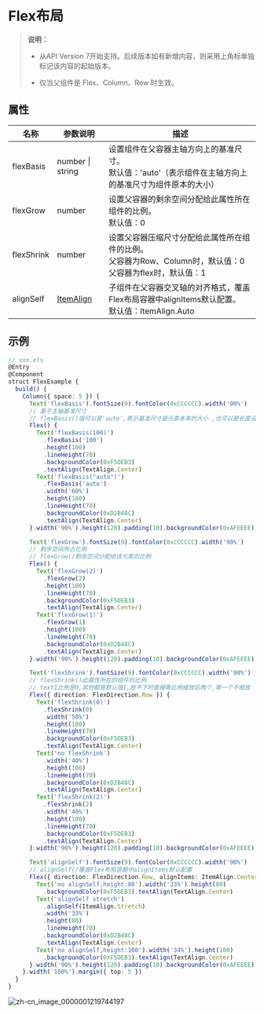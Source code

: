 # Flex布局

>  **说明：**
>  - 从API Version 7开始支持。后续版本如有新增内容，则采用上角标单独标记该内容的起始版本。
>
>  - 仅当父组件是 Flex、Column、Row 时生效。


## 属性

| 名称         | 参数说明                                     | 描述                                       |
| ---------- | ---------------------------------------- | ---------------------------------------- |
| flexBasis  | number \| string                         | 设置组件在父容器主轴方向上的基准尺寸。<br/>默认值：'auto'（表示组件在主轴方向上的基准尺寸为组件原本的大小） |
| flexGrow   | number                                   | 设置父容器的剩余空间分配给此属性所在组件的比例。<br/>默认值：0       |
| flexShrink | number                                   | 设置父容器压缩尺寸分配给此属性所在组件的比例。<br/>父容器为Row、Column时，默认值：0<br/> 父容器为flex时，默认值：1       |
| alignSelf  | [ItemAlign](ts-appendix-enums.md#itemalign) | 子组件在父容器交叉轴的对齐格式，覆盖Flex布局容器中alignItems默认配置。<br/>默认值：ItemAlign.Auto |


## 示例

```ts
// xxx.ets
@Entry
@Component
struct FlexExample {
  build() {
    Column({ space: 5 }) {
      Text('flexBasis').fontSize(9).fontColor(0xCCCCCC).width('90%')
      // 基于主轴基准尺寸
      // flexBasis()值可以是'auto',表示基准尺寸是元素本来的大小 ,也可以是长度设置，相当于.width()/.height()
      Flex() {
        Text('flexBasis(100)')
          .flexBasis('100')
          .height(100)
          .lineHeight(70)
          .backgroundColor(0xF5DEB3)
          .textAlign(TextAlign.Center)
        Text('flexBasis("auto")')
          .flexBasis('auto')
          .width('60%')
          .height(100)
          .lineHeight(70)
          .backgroundColor(0xD2B48C)
          .textAlign(TextAlign.Center)
      }.width('90%').height(120).padding(10).backgroundColor(0xAFEEEE)

      Text('flexGrow').fontSize(9).fontColor(0xCCCCCC).width('90%')
      // 剩余空间所占比例
      // flexGrow()剩余空间分配给该元素的比例
      Flex() {
        Text('flexGrow(2)')
          .flexGrow(2)
          .height(100)
          .lineHeight(70)
          .backgroundColor(0xF5DEB3)
          .textAlign(TextAlign.Center)
        Text('flexGrow(1)')
          .flexGrow(1)
          .height(100)
          .lineHeight(70)
          .backgroundColor(0xD2B48C)
          .textAlign(TextAlign.Center)
      }.width('90%').height(120).padding(10).backgroundColor(0xAFEEEE)

      Text('flexShrink').fontSize(9).fontColor(0xCCCCCC).width('90%')
      // flexShrink()此属性所在的组件的比例
      // text1比例是0,其他都是默认值1,放不下时直接等比例缩放后两个,第一个不缩放
      Flex({ direction: FlexDirection.Row }) {
        Text('flexShrink(0)')
          .flexShrink(0)
          .width('50%')
          .height(100)
          .lineHeight(70)
          .backgroundColor(0xF5DEB3)
          .textAlign(TextAlign.Center)
        Text('no flexShrink')
          .width('40%')
          .height(100)
          .lineHeight(70)
          .backgroundColor(0xD2B48C)
          .textAlign(TextAlign.Center)
        Text('flexShrink(2)')
          .flexShrink(2)
          .width('40%')
          .height(100)
          .lineHeight(70)
          .backgroundColor(0xF5DEB3)
          .textAlign(TextAlign.Center)
      }.width('90%').height(120).padding(10).backgroundColor(0xAFEEEE)

      Text('alignSelf').fontSize(9).fontColor(0xCCCCCC).width('90%')
      // alignSelf()覆盖Flex布局容器中alignItems默认配置
      Flex({ direction: FlexDirection.Row, alignItems: ItemAlign.Center }) {
        Text('no alignSelf,height:80').width('33%').height(80)
          .backgroundColor(0xF5DEB3).textAlign(TextAlign.Center)
        Text('alignSelf stretch')
          .alignSelf(ItemAlign.Stretch)
          .width('33%')
          .height(80)
          .lineHeight(70)
          .backgroundColor(0xD2B48C)
          .textAlign(TextAlign.Center)
        Text('no alignSelf,height:100').width('34%').height(100)
          .backgroundColor(0xF5DEB3).textAlign(TextAlign.Center)
      }.width('90%').height(120).padding(10).backgroundColor(0xAFEEEE)
    }.width('100%').margin({ top: 5 })
  }
}
```

![zh-cn_image_0000001219744197](figures/zh-cn_image_0000001219744197.png)

